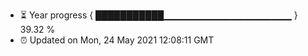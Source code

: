 - ⏳ Year progress { ███████████▁▁▁▁▁▁▁▁▁▁▁▁▁▁▁▁▁▁▁ } 39.32 %
- ⏰ Updated on Mon, 24 May 2021 12:08:11 GMT

